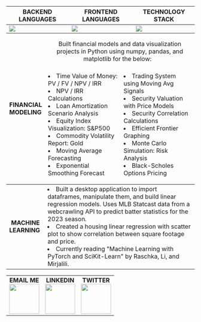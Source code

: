 | BACKEND LANGUAGES                                                  | FRONTEND LANGUAGES                                                | TECHNOLOGY STACK                                                                                        |
| -----------------------------------------------------------------  | ----------------------------------------------------------------  | ------------------------------------------------------------------------------------------------------  |
| <img src="https://skillicons.dev/icons?i=python,java,cpp,cs,c" />  | <img src="https://skillicons.dev/icons?i=html,css,js,jquery" />   | <img src="https://skillicons.dev/icons?i=sqlite,git,kubernetes,docker,django,unity,jenkins,pytorch" />  |

<table align='center'>
  <thead>
    <tr>
      <td rowspan="2">
        <b>FINANCIAL<br>MODELING</b>
      </td>
      <td colspan="2">
        <center>Built financial models and data visualization projects in Python using numpy, pandas, and matplotlib for the below: &nbsp;&nbsp;</center><br>
      </td>
    </tr>
    <tr>
      <td>
        <li>Time Value of Money: PV / FV / NPV / IRR
        <li>NPV / IRR Calculations
        <li>Loan Amortization Scenario Analysis
        <li>Equity Index Visualization: S&P500
        <li>Commodity Volatility Report: Gold
        <li>Moving Average Forecasting
        <li>Exponential Smoothing Forecast
      </td>
      <td>
        <li>Trading System using Moving Avg Signals
        <li>Security Valuation with Price Models
        <li>Security Correlation Calculations
        <li>Efficient Frontier Graphing
        <li>Monte Carlo Simulation: Risk Analysis
        <li>Black-Scholes Options Pricing
      </td>
    </tr>
  </thead>
</table>

<table align=center>
  <tr>
    <td align=center>
      <b>MACHINE<br>LEARNING&nbsp;</b>
    </td>
    <td>
      <li>Built a desktop application to import dataframes, manipulate them, and build linear regression models. Uses MLB Statcast data from a webcrawling API to predict batter statistics for the 2023 season.
      <li>Created a housing linear regression with scatter plot to show correlation between square footage and price.
      <li>Currently reading "Machine Learning with PyTorch and SciKit-Learn" by Raschka, Li, and Mirjalili.
    </td>
  </tr>
</table>

<table align=center>
    <tr>
      <td align=center>
        <b>EMAIL ME</b><br>
        <a href="mailto:JosephFrancisRe@gmail.com" target="_blank" rel="noopener noreferrer"><img src='https://svgshare.com/i/qtW.svg' width="80" height="80" /></a>
      </td>
      <td align=center>
        <b>LINKEDIN</b><br>
        <a href="https://www.linkedin.com/in/joseph-re/" target="_blank" rel="noopener noreferrer"><img src="https://skillicons.dev/icons?i=linkedin" width="80" height="80" /></a>
      </td>
      <td align=center>
        <b>TWITTER</b><br>
        <a href="https://twitter.com/josephfrancisre" target="_blank" rel="noopener noreferrer"><img src="https://skillicons.dev/icons?i=twitter" width="80" height="80" /></a>
      </td>
    </tr>
</table>
